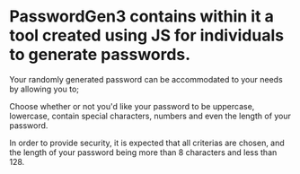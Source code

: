 # PasswordGen3 contains within it a tool created using JS for individuals to generate passwords.

Your randomly generated password can be accommodated to your needs by allowing you to;

Choose whether or not you'd like your password to be uppercase, lowercase, contain special characters, numbers and even the length of your password.

In order to provide security, it is expected that all criterias are chosen, and the length of your password being more than 8 characters and less than 128.
